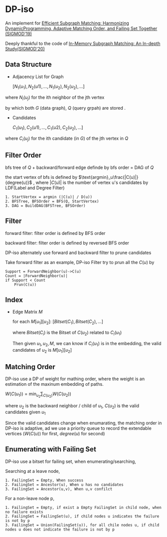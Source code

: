 # DP-iso

An implement for [Efficient Subgraph Matching: Harmonizing DynamicProgramming, Adaptive Matching Order, and Failing Set Together (SIGMOD'19)](https://dl.acm.org/doi/abs/10.1145/3299869.3319880)

Deeply thankful to the code of [In-Memory Subgraph Matching: An In-depth Study(SIGMOD'20)](https://dl.acm.org/doi/abs/10.1145/3318464.3380581)



## Data Structure

* Adjacency List for Graph

  $[N_1(u_1),N_2(u1),...,N_1(u_2),N_2(u_2),...]$

where $N_i(u_j)$ for the ith neighbor of the jth vertex

by which both $G$ (data graph), $Q$ (query grpah) are stored .



* Candidates

  $C_1(u_1),C_2(u1),...,C_1(u2),C_2(u_2),...]$

where $C_i(u_j)$ for the ith candidate (in $G$) of the jth vertex in $Q$



## Filter Order

bfs tree of $Q$ + backward/forward edge definde by bfs order = DAG of $Q$

the start vertex of bfs is defined by $\text{argmin}_u\frac{|C(u)|}{degree(u)}$  , where $|C(u)|$ is the number of vertex u's candidates by LDF(Label and Degree Filter) 

```
1. StartVertex = argmin (|C(u)| / D(u))
2. BFSTree, BFSOrder = BFS(Q, StartVertex)
3. DAG = BuildDAG(BFSTree, BFSOrder)
```

## Filter

forward filter: filter order is defined by BFS order

backward filter: filter order is defined by reversed BFS order

DP-iso alternately use forward and backward filter to prune candidates



Take forward filter as an example,  DP-iso Filter try to prun all the $C(u)$ by 

```
Support = ForwardNeighbor(u)->C(u)
Count = |ForwardNeighbor(u)|
if Support < Count
	Prun(C(u))
```

## Index

* Edge Matrix $M$

  for each $M[u_1][u_2]$: $[Bitset(C_1),Bitset(C_2),...]$ 

  where $Bitset(C_i)$ is the Bitset of $C(u_2)$ related to $C_i(u_1)$ 

  Then given $u_1,u_2,M$, we can know if $C_i(u_1)$ is in the embedding, the valid candidates of $u_2$ is $M[u_1][u_2]$



## Matching Order

DP-iso use a DP of weight for mathing order, where the weight is an estimation of the maxinum embedding of paths.

$W(C(u_1)) = \min_{u_2} \sum_{C(u_2)}W(C(u_2))$ 

where $u_2$ is the backward neighbor / child of $u_1$, $C(u_2)$ is the valid candidates given $u_1$



Since the valid candidates change when enumarating, the matching order in DP-iso is adaptive, ad we use a priority queue to record the extendable vertices ($W(C(u)$) for first, $degree(u)$ for second) 

## Enumerating with Failing Set

DP-iso use a bitset for failing set, when enumerating/searching,

Searching at a leave node,

```
1. FailingSet = Empty, When success
2. FailingSet = Ancestor(u), When u has no candidates
3. FailingSet = Ancestor(u,v), When u,v confilct
```



For a non-leave node p,

```
1. FailingSet = Empty, if exist a Empty FailingSet in child node, when no failure exists
2. FailingSet = FailingSet(u), if child nodes u indicates the failure is not by p
3. FailingSet = Union(FailingSet(u)), for all chile nodes u, if child nodes u does not indicate the failure is not by p
```

